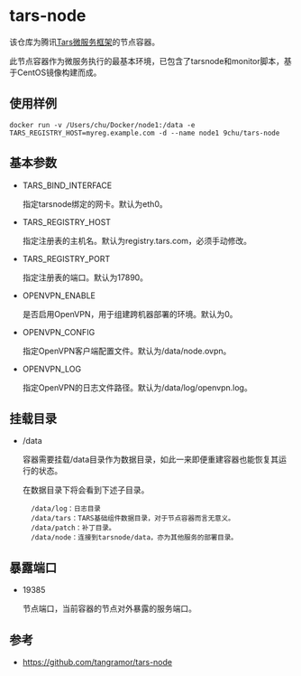 # tars-node

该仓库为腾讯[Tars微服务框架](https://github.com/Tencent/Tars)的节点容器。

此节点容器作为微服务执行的最基本环境，已包含了tarsnode和monitor脚本，基于CentOS镜像构建而成。

## 使用样例

```shell
docker run -v /Users/chu/Docker/node1:/data -e TARS_REGISTRY_HOST=myreg.example.com -d --name node1 9chu/tars-node
```

## 基本参数

- TARS_BIND_INTERFACE

    指定tarsnode绑定的网卡。默认为eth0。

- TARS_REGISTRY_HOST

    指定注册表的主机名。默认为registry.tars.com，必须手动修改。

- TARS_REGISTRY_PORT

    指定注册表的端口。默认为17890。

- OPENVPN_ENABLE

    是否启用OpenVPN，用于组建跨机器部署的环境。默认为0。

- OPENVPN_CONFIG

    指定OpenVPN客户端配置文件。默认为/data/node.ovpn。

- OPENVPN_LOG

    指定OpenVPN的日志文件路径。默认为/data/log/openvpn.log。

## 挂载目录

- /data

    容器需要挂载/data目录作为数据目录，如此一来即便重建容器也能恢复其运行的状态。

    在数据目录下将会看到下述子目录。

        /data/log：日志目录
        /data/tars：TARS基础组件数据目录，对于节点容器而言无意义。
        /data/patch：补丁目录。
        /data/node：连接到tarsnode/data，亦为其他服务的部署目录。

## 暴露端口

- 19385

    节点端口，当前容器的节点对外暴露的服务端口。

## 参考

- https://github.com/tangramor/tars-node
